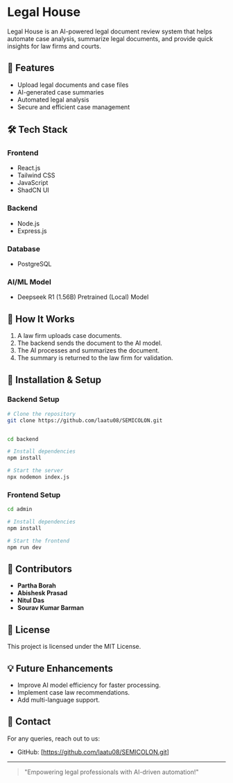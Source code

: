 # Legal House

Legal House is an AI-powered legal document review system that helps automate case analysis, summarize legal documents, and provide quick insights for law firms and courts.

## 🚀 Features
- Upload legal documents and case files
- AI-generated case summaries
- Automated legal analysis
- Secure and efficient case management

## 🛠 Tech Stack
### Frontend
- React.js
- Tailwind CSS
- JavaScript
- ShadCN UI

### Backend
- Node.js
- Express.js

### Database
- PostgreSQL

### AI/ML Model
- Deepseek R1 (1.56B) Pretrained (Local) Model

## 📌 How It Works
1. A law firm uploads case documents.
2. The backend sends the document to the AI model.
3. The AI processes and summarizes the document.
4. The summary is returned to the law firm for validation.

## 🔧 Installation & Setup
### Backend Setup
```sh
# Clone the repository
git clone https://github.com/laatu08/SEMICOLON.git


cd backend

# Install dependencies
npm install

# Start the server
npx nodemon index.js
```

### Frontend Setup
```sh
cd admin

# Install dependencies
npm install

# Start the frontend
npm run dev
```

## 🤝 Contributors
- **Partha Borah**
- **Abishesk Prasad**
- **Nitul Das**
- **Sourav Kumar Barman**

## 📜 License
This project is licensed under the MIT License.

## 💡 Future Enhancements
- Improve AI model efficiency for faster processing.
- Implement case law recommendations.
- Add multi-language support.

## 📩 Contact
For any queries, reach out to us:
- GitHub: [https://github.com/laatu08/SEMICOLON.git]

---
> "Empowering legal professionals with AI-driven automation!"

